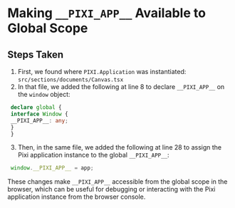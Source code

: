 # Making `__PIXI_APP__` Available to Global Scope

## Steps Taken

1. First, we found where `PIXI.Application` was instantiated: `src/sections/documents/Canvas.tsx`
2. In that file, we added the following at line 8 to declare `__PIXI_APP__` on the `window` object:

```typescript
 declare global {
 interface Window {
 __PIXI_APP__: any;
 }
 }
```

3. Then, in the same file, we added the following at line 28 to assign the Pixi application instance to the global `__PIXI_APP__`:

```typescript
 window.__PIXI_APP__ = app;
```

These changes make `__PIXI_APP__` accessible from the global scope in the browser, which can be useful for debugging or interacting with the Pixi application instance from the browser console.